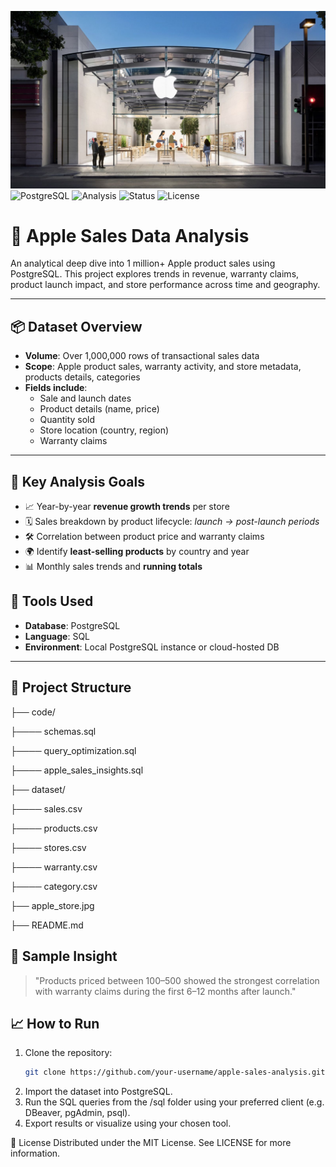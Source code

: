 <img src = 'apple_store.jpg'></img>
![PostgreSQL](https://img.shields.io/badge/Database-PostgreSQL-blue)
![Analysis](https://img.shields.io/badge/Data%20Analysis-SQL-orange)
![Status](https://img.shields.io/badge/Project-Complete-green)
![License](https://img.shields.io/badge/License-MIT-lightgrey)

# 🍏 Apple Sales Data Analysis

An analytical deep dive into 1 million+ Apple product sales using PostgreSQL. This project explores trends in revenue, warranty claims, product launch impact, and store performance across time and geography.

---

## 📦 Dataset Overview

- **Volume**: Over 1,000,000 rows of transactional sales data  
- **Scope**: Apple product sales, warranty activity, and store metadata, products details, categories
- **Fields include**:
  - Sale and launch dates  
  - Product details (name, price)  
  - Quantity sold  
  - Store location (country, region)  
  - Warranty claims

---

## 🧠 Key Analysis Goals

- 📈 Year-by-year **revenue growth trends** per store  
- 🗓️ Sales breakdown by product lifecycle: _launch → post-launch periods_  
- 🛠️ Correlation between product price and warranty claims  
- 🌍 Identify **least-selling products** by country and year  
- 📊 Monthly sales trends and **running totals**  


## 🧰 Tools Used

- **Database**: PostgreSQL  
- **Language**: SQL  
- **Environment**: Local PostgreSQL instance or cloud-hosted DB  

---

## 🚀 Project Structure
├── code/  


├──── schemas.sql   

├──── query_optimization.sql  

├──── apple_sales_insights.sql

├── dataset/

├──── sales.csv

├──── products.csv

├──── stores.csv

├──── warranty.csv

├──── category.csv

├── apple_store.jpg 

├── README.md




## 🧪 Sample Insight

> "Products priced between $100–$500 showed the strongest correlation with warranty claims during the first 6–12 months after launch."


## 📈 How to Run

1. Clone the repository:
   ```bash
   git clone https://github.com/your-username/apple-sales-analysis.git

2. Import the dataset into PostgreSQL.
3. Run the SQL queries from the /sql folder using your preferred client (e.g. DBeaver, pgAdmin, psql).
4. Export results or visualize using your chosen tool.


📄 License
Distributed under the MIT License. See LICENSE for more information.
